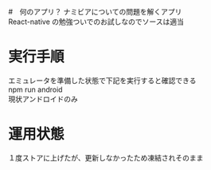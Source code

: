 #　何のアプリ？
ナミビアについての問題を解くアプリ<br>
React-native の勉強ついでのお試しなのでソースは適当

# 実行手順

エミュレータを準備した状態で下記を実行すると確認できる<br>
npm run android<br>
現状アンドロイドのみ

# 運用状態

１度ストアに上げたが、更新しなかったため凍結されそのまま
